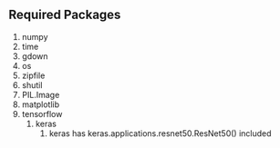 ## Required Packages
1. numpy
2. time
3. gdown
4. os
5. zipfile
6. shutil
7. PIL.Image
8. matplotlib
9. tensorflow
	1. keras
		1. keras has keras.applications.resnet50.ResNet50() included
## 
